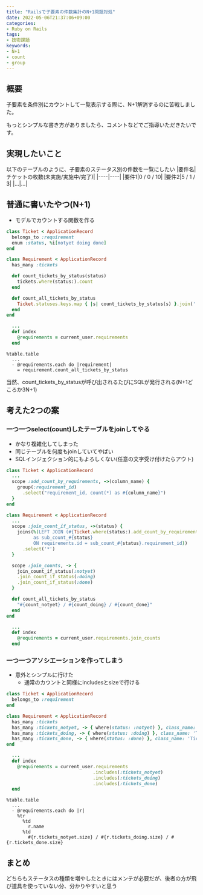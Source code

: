 ```yaml
---
title: "Railsで子要素の件数集計のN+1問題対処"
date: 2022-05-06T21:37:06+09:00
categories:
- Ruby on Rails
tags:
- 技術課題
keywords:
- N+1
- count
- group
---
```

## 概要
子要素を条件別にカウントして一覧表示する際に、N+1解消するのに苦戦しました。

もっとシンプルな書き方がありましたら、コメントなどでご指導いただきたいです。

## 実現したいこと
以下のテーブルのように、子要素のステータス別の件数を一覧にしたい
|要件名|チケットの枚数(未実施/実施中/完了)|
|----|----|
|要件1|0 / 0 / 10|
|要件2|5 / 1 / 3|
|...|...|

## 普通に書いたやつ(N+1)
- モデルでカウントする関数を作る
```ruby:app/models/ticket.rb
class Ticket < ApplicationRecord
  belongs_to :requirement
  enum :status, %i[notyet doing done]
end
```
```ruby:app/models/requirement.rb
class Requirement < ApplicationRecord
  has_many :tickets

  def count_tickets_by_status(status)
    tickets.where(status:).count
  end

  def count_all_tickets_by_status
    Ticket.statuses.keys.map { |s| count_tickets_by_status(s) }.join(' / ')
  end
end
```
```ruby:app/controllers/requirements_controller.rb
  ...
  def index
    @requirements = current_user.requirements
  end
```
```haml:app/views/requirements/index.html.haml
%table.table
  ...
  - @requirements.each do |requirement|
    = requirement.count_all_tickets_by_status
```

当然、count_tickets_by_statusが呼び出されるたびにSQLが発行される(N+1どころか3N+1)

## 考えた2つの案
### 一つ一つselect(count)したテーブルをjoinしてやる
- かなり複雑化してしまった
- 同じテーブルを何度もjoinしていてやばい
- SQLインジェクション的にもよろしくない(任意の文字受け付けたらアウト)
```ruby:app/models/ticket.rb
class Ticket < ApplicationRecord
  ...
  scope :add_count_by_requirements, ->(column_name) {
    group(:requirement_id)
      .select("requirement_id, count(*) as #{column_name}")
  }
end
```
```ruby:app/models/requirement.rb
class Requirement < ApplicationRecord
  ...
  scope :join_count_if_status, ->(status) {
    joins(%(LEFT JOIN (#{Ticket.where(status:).add_count_by_requirements("count_#{status}").to_sql})
          as sub_count_#{status}
          ON requirements.id = sub_count_#{status}.requirement_id))
      .select('*')
  }

  scope :join_counts, -> {
    join_count_if_status(:notyet)
    .join_count_if_status(:doing)
    .join_count_if_status(:done)
  }

  def count_all_tickets_by_status
    "#{count_notyet} / #{count_doing} / #{count_done}"
  end
end
```

```ruby:app/controllers/requirements_controller.rb
  ...
  def index
    @requirements = current_user.requirements.join_counts
  end
```

### 一つ一つアソシエーションを作ってしまう
- 意外とシンプルに行けた
   - 通常のカウントと同様にincludesとsizeで行ける

```ruby:app/models/ticket.rb
class Ticket < ApplicationRecord
  belongs_to :requirement
end
```
```ruby:app/models/requirement.rb
class Requirement < ApplicationRecord
  has_many :tickets
  has_many :tickets_notyet, -> { where(status: :notyet) }, class_name: 'Ticket'
  has_many :tickets_doing, -> { where(status: :doing) }, class_name: 'Ticket'
  has_many :tickets_done, -> { where(status: :done) }, class_name: 'Ticket'
end
```

```ruby:app/controllers/requirements_controller.rb
  ...
  def index
    @requirements = current_user.requirements
                                .includes(:tickets_notyet)
                                .includes(:tickets_doing)
                                .includes(:tickets_done)
  end
```

```haml:app/views/requirements/index.html.haml
%table.table
  ...
  - @requirements.each do |r|
    %tr
      %td
        r.name
      %td
        #{r.tickets_notyet.size} / #{r.tickets_doing.size} / #{r.tickets_done.size}
```

## まとめ
どちらもステータスの種類を増やしたときにはメンテが必要だが、後者の方が飛び道具を使っていない分、分かりやすいと思う
